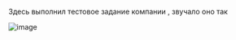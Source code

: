 Здесь выполнил тестовое задание компании , звучало оно так 

![image](https://github.com/user-attachments/assets/7c827df6-9912-42ee-8ea2-d465cfe8cbcc)
